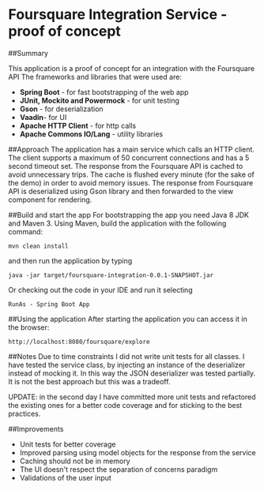 Foursquare Integration Service - proof of concept
=====================

##Summary

This application is a proof of concept for an integration with the Foursquare API
The frameworks and libraries that were used are:
* **Spring Boot** - for fast bootstrapping of the web app
* **JUnit, Mockito and Powermock** - for unit testing
* **Gson** - for deserialization
* **Vaadin**- for UI
* **Apache HTTP Client** - for http calls
* **Apache Commons IO/Lang** - utility libraries


##Approach
The application has a main service which calls an HTTP client. The client supports a maximum
of 50 concurrent connections and has a 5 second timeout set. The response from the Foursquare
API is cached to avoid unnecessary trips. The cache is flushed every minute (for the sake of
the demo) in order to avoid memory issues. The response from Foursquare API is deserialized
using Gson library and then forwarded to the view component for rendering.


##Build and start the app
For bootstrapping the app you need Java 8 JDK and Maven 3.
Using Maven, build the application with the following command:
```
mvn clean install
```
and then run the application by typing
```
java -jar target/foursquare-integration-0.0.1-SNAPSHOT.jar
```
Or checking out the code in your IDE and run it selecting
```
RunAs - Spring Boot App
```
##Using the application
After starting the application you can access it in the browser:
```
http://localhost:8080/foursquare/explore
```


##Notes
Due to time constraints I did not write unit tests for all classes. I have tested the
service class, by injecting an instance of the deserializer instead of mocking it. In
this way the JSON deserializer was tested partially. It is not the best approach but
this was a tradeoff.

UPDATE: in the second day I have committed more unit tests and refactored the existing
ones for a better code coverage and for sticking to the best practices.


##Improvements

* Unit tests for better coverage
* Improved parsing using model objects for the response from the service
* Caching should not be in memory
* The UI doesn't respect the separation of concerns paradigm
* Validations of the user input
